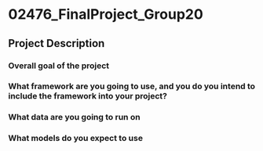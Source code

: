 # 02476_FinalProject_Group20

## Project Description
### Overall goal of the project

### What framework are you going to use, and you do you intend to include the framework into your project?

### What data are you going to run on

### What models do you expect to use
